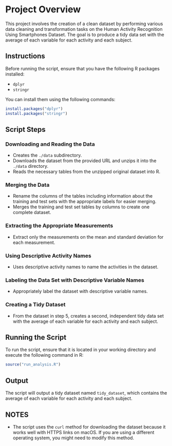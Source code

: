 # Project Overview

This project involves the creation of a clean dataset by performing various data cleaning and transformation tasks on the Human Activity Recognition Using Smartphones Dataset. The goal is to produce a tidy data set with the average of each variable for each activity and each subject.

## Instructions

Before running the script, ensure that you have the following R packages installed:
- `dplyr`
- `stringr`

You can install them using the following commands:

```R
install.packages("dplyr")
install.packages("stringr")
```
## Script Steps

### Downloading and Reading the Data

- Creates the `./data` subdirectory.
- Downloads the dataset from the provided URL and unzips it into the `./data` directory.
- Reads the necessary tables from the unzipped original dataset into R.

### Merging the Data

- Rename the columns of the tables including information about the training and test sets with the appropriate labels for easier merging.
- Merges the training and test set tables by columns to create one complete dataset.

### Extracting the Appropriate Measurements

- Extract only the measurements on the mean and standard deviation for each measurement.

### Using Descriptive Activity Names

- Uses descriptive activity names to name the activities in the dataset.

### Labeling the Data Set with Descriptive Variable Names

- Appropriately label the dataset with descriptive variable names.

### Creating a Tidy Dataset

- From the dataset in step 5, creates a second, independent tidy data set with the average of each variable for each activity and each subject.

## Running the Script

To run the script, ensure that it is located in your working directory and execute the following command in R:

```R
source("run_analysis.R")
```

## Output

The script will output a tidy dataset named `tidy_dataset`, which contains the average of each variable for each activity and each subject.

## NOTES 
- The script uses the `curl` method for downloading the dataset because it works well with HTTPS links on macOS. If you are using a different operating system, you might need to modify this method.


